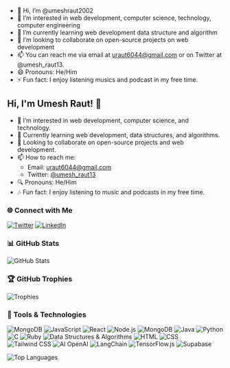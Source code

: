 - 👋 Hi, I’m @umeshraut2002
- 👀 I’m interested in web development, computer science, technology, computer engineering 
- 🌱 I’m currently learning web development data structure and algorithm 
- 💞️ I’m looking to collaborate on open-source projects on web development
- 📫  You can reach me via email at uraut6044@gmail.com or on Twitter at @umesh_raut13.
- 😄 Pronouns: He/Him
- ⚡ Fun fact: I enjoy listening musics and podcast in my free time.

## Hi, I'm Umesh Raut! 👋

- 🔭 I’m interested in web development, computer science, and technology.
- 🌱 Currently learning web development, data structures, and algorithms.
- 🤝 Looking to collaborate on open-source projects and web development.
- 📫 How to reach me: 
  - Email: uraut6044@gmail.com
  - Twitter: [@umesh_raut13](https://twitter.com/umesh_raut13)
- 🔍 Pronouns: He/Him
- 🎶 Fun fact: I enjoy listening to music and podcasts in my free time.

### 🌐 Connect with Me
[![Twitter](https://img.shields.io/badge/Twitter-1DA1F2?style=for-the-badge&logo=twitter&logoColor=white)](https://twitter.com/umesh_raut13)
[![LinkedIn](https://img.shields.io/badge/LinkedIn-0077B5?style=for-the-badge&logo=linkedin&logoColor=white)](https://linkedin.com)

### 📊 GitHub Stats
![GitHub Stats](https://github-readme-stats.vercel.app/api?username=umeshraut2002&show_icons=true&theme=radical)

### 🏆 GitHub Trophies
![Trophies](https://github-profile-trophy.vercel.app/?username=umeshraut2002&theme=radical)

### 🔧 Tools & Technologies
![MongoDB](https://img.shields.io/badge/MongoDB-4EA94B?style=for-the-badge&logo=mongodb&logoColor=white)
![JavaScript](https://img.shields.io/badge/JavaScript-323330?style=for-the-badge&logo=javascript&logoColor=F7DF1E)
![React](https://img.shields.io/badge/React-20232A?style=for-the-badge&logo=react&logoColor=61DAFB)
![Node.js](https://img.shields.io/badge/Node.js-43853D?style=for-the-badge&logo=node-dot-js&logoColor=white)
![MongoDB](https://img.shields.io/badge/MongoDB-4EA94B?style=for-the-badge&logo=mongodb&logoColor=white)
![Java](https://img.shields.io/badge/Java-ED8B00?style=for-the-badge&logo=java&logoColor=white)
![Python](https://img.shields.io/badge/Python-3776AB?style=for-the-badge&logo=python&logoColor=white)
![C](https://img.shields.io/badge/C-00599C?style=for-the-badge&logo=c&logoColor=white)
![Ruby](https://img.shields.io/badge/Ruby-CC342D?style=for-the-badge&logo=ruby&logoColor=white)
![Data Structures & Algorithms](https://img.shields.io/badge/DSA-0078D4?style=for-the-badge&logo=azure-devops&logoColor=white)
![HTML](https://img.shields.io/badge/HTML-E34F26?style=for-the-badge&logo=html5&logoColor=white)
![CSS](https://img.shields.io/badge/CSS-1572B6?style=for-the-badge&logo=css3&logoColor=white)
![Tailwind CSS](https://img.shields.io/badge/Tailwind_CSS-38B2AC?style=for-the-badge&logo=tailwind-css&logoColor=white)
![AI OpenAI](https://img.shields.io/badge/OpenAI-412991?style=for-the-badge&logo=openai&logoColor=white)
![LangChain](https://img.shields.io/badge/LangChain-0A192F?style=for-the-badge&logoColor=white)
![TensorFlow.js](https://img.shields.io/badge/TensorFlow.js-FF6F00?style=for-the-badge&logo=tensorflow&logoColor=white)
![Supabase](https://img.shields.io/badge/Supabase-3ECF8E?style=for-the-badge&logo=supabase&logoColor=white)


![Top Languages](https://github-readme-stats.vercel.app/api/top-langs/?username=<YOUR_GITHUB_USERNAME>&layout=compact&theme=dark)



<!---
umeshraut2002/umeshraut2002 is a ✨ special ✨ repository because its `README.md` (this file) appears on your GitHub profile.
You can click the Preview link to take a look at your changes.
--->
